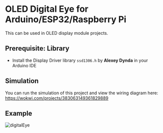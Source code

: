 # OLED Digital Eye for Arduino/ESP32/Raspberry Pi
This can be used in OLED display module projects.

## Prerequisite: Library
- Install the Display Driver library ```ssd1306.h``` by **Alexey Dynda** in your Arduino IDE

## Simulation
You can run the simulation of this project and view the wiring diagram here: https://wokwi.com/projects/383063149361829889

## Example
![digitalEye](https://github.com/neurogeist/roboticeye/assets/107321444/da05fefc-df9b-48ed-8213-496e34a5eb8a)

